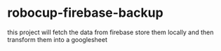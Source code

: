 # robocup-firebase-backup
 this project will fetch the data from firebase store them locally and then transform them into a googlesheet 
